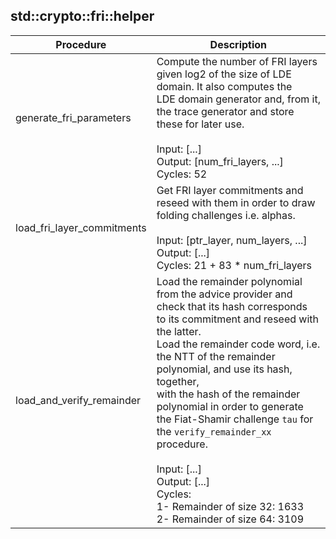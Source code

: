 
## std::crypto::fri::helper
| Procedure | Description |
| ----------- | ------------- |
| generate_fri_parameters | Compute the number of FRI layers given log2 of the size of LDE domain. It also computes the<br />LDE domain generator and, from it, the trace generator and store these for later use.<br /><br />Input: [...]<br />Output: [num_fri_layers, ...]<br />Cycles: 52<br /> |
| load_fri_layer_commitments | Get FRI layer commitments and reseed with them in order to draw folding challenges i.e. alphas.<br /><br />Input: [ptr_layer, num_layers, ...]<br />Output: [...]<br />Cycles: 21 + 83 * num_fri_layers<br /> |
| load_and_verify_remainder | Load the remainder polynomial from the advice provider and check that its hash corresponds<br />to its commitment and reseed with the latter.<br />Load the remainder code word, i.e. the NTT of the remainder polynomial, and use its hash, together,<br />with the hash of the remainder polynomial in order to generate the Fiat-Shamir challenge `tau` for<br />the `verify_remainder_xx` procedure.<br /><br />Input: [...]<br />Output: [...]<br />Cycles:<br />1- Remainder of size 32: 1633<br />2- Remainder of size 64: 3109<br /> |
